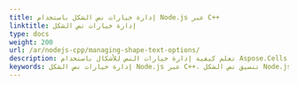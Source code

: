 ```yaml
---
title: إدارة خيارات نص الشكل باستخدام Node.js عبر C++
linktitle: إدارة خيارات نص الشكل
type: docs
weight: 200
url: /ar/nodejs-cpp/managing-shape-text-options/
description: تعلم كيفية إدارة خيارات النص للأشكال باستخدام Aspose.Cells for Node.js via C++. 
keywords: إدارة خيارات نص الشكل Node.js عبر C++، تنسيق نص الشكل Node.js عبر C++، خصائص نص الشكل Node.js عبر C++
---
```

